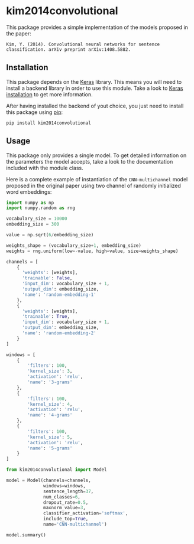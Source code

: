 # kim2014convolutional

This package provides a simple implementation of the models proposed in
the paper:

    Kim, Y. (2014). Convolutional neural networks for sentence classification. arXiv preprint arXiv:1408.5882.

## Installation
This package depends on the [Keras](https://keras.io/) library. This
means you will need to install a backend library in order to use this
module. Take a look to [Keras installation](https://keras.io/#installation)
to get more information.

After having installed the backend of yout choice, you just need to
install this package using [pip](https://pypi.org/):

    pip install kim2014convolutional

## Usage
This package only provides a single model. To get detailed information
on the parameters the model accepts, take a look to the documentation
included with the module class.

Here is a complete example of instantiation of the `CNN-multichannel`
model proposed in the original paper using two channel of randomly
initialized word embeddings:

```python
import numpy as np
import numpy.random as rng

vocabulary_size = 10000
embedding_size = 300

value = np.sqrt(6/embedding_size)

weights_shape = (vocabulary_size+1, embedding_size)
weights = rng.uniform(low=-value, high=value, size=weights_shape)

channels = [
    {
      'weights': [weights],
      'trainable': False,
      'input_dim': vocabulary_size + 1,
      'output_dim': embedding_size,
      'name': 'random-embedding-1'
    },
    {
      'weights': [weights],
      'trainable': True,
      'input_dim': vocabulary_size + 1,
      'output_dim': embedding_size,
      'name': 'random-embedding-2'
    }
]

windows = [
    {
        'filters': 100,
        'kernel_size': 3,
        'activation': 'relu',
        'name': '3-grams'
    },
    {
        'filters': 100,
        'kernel_size': 4,
        'activation': 'relu',
        'name': '4-grams'
    },
    {
        'filters': 100,
        'kernel_size': 5,
        'activation': 'relu',
        'name': '5-grams'
    }
]

from kim2014convolutional import Model

model = Model(channels=channels,
              windows=windows,
              sentence_length=37,
              num_classes=6,
              dropout_rate=0.5,
              maxnorm_value=3,
              classifier_activation='softmax',
              include_top=True,
              name='CNN-multichannel')

model.summary()
```
